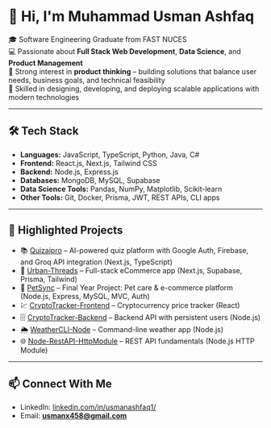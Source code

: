 # 👋 Hi, I'm Muhammad Usman Ashfaq  

🎓 Software Engineering Graduate from FAST NUCES  
💻 Passionate about **Full Stack Web Development**, **Data Science**, and **Product Management**  
🧠 Strong interest in **product thinking** – building solutions that balance user needs, business goals, and technical feasibility  
🚀 Skilled in designing, developing, and deploying scalable applications with modern technologies  

---

## 🛠 Tech Stack
- **Languages:** JavaScript, TypeScript, Python, Java, C#  
- **Frontend:** React.js, Next.js, Tailwind CSS  
- **Backend:** Node.js, Express.js  
- **Databases:** MongoDB, MySQL, Supabase  
- **Data Science Tools:** Pandas, NumPy, Matplotlib, Scikit-learn  
- **Other Tools:** Git, Docker, Prisma, JWT, REST APIs, CLI apps  

---

## 🌟 Highlighted Projects
- 📚 [Quizaipro](https://github.com/Usmanashfaq1/quizaipro) – AI-powered quiz platform with Google Auth, Firebase, and Groq API integration (Next.js, TypeScript)  
- 🛒 [Urban-Threads](https://github.com/Usmanashfaq1/Urban-Threads) – Full-stack eCommerce app (Next.js, Supabase, Prisma, Tailwind)  
- 🐾 [PetSync](https://github.com/Usmanashfaq1/PetSync) – Final Year Project: Pet care & e-commerce platform (Node.js, Express, MySQL, MVC, Auth)  
- 💹 [CryptoTracker-Frontend](https://github.com/Usmanashfaq1/CryptoTracker-Frontend) – Cryptocurrency price tracker (React)  
- 🗄 [CryptoTracker-Backend](https://github.com/Usmanashfaq1/CryptoTracker-Backend) – Backend API with persistent users (Node.js)  
- 🌦 [WeatherCLI-Node](https://github.com/Usmanashfaq1/WeatherCLI-Node) – Command-line weather app (Node.js)  
- 🌐 [Node-RestAPI-HttpModule](https://github.com/Usmanashfaq1/Node-RestAPI-HttpModule) – REST API fundamentals (Node.js HTTP Module)  

---

## 📫 Connect With Me
- LinkedIn: [linkedin.com/in/usmanashfaq1/](#)  
- Email: **usmanx458@gmail.com**  
